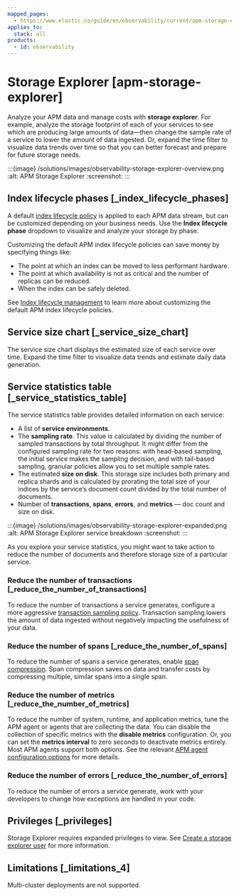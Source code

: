```yaml
---
mapped_pages:
  - https://www.elastic.co/guide/en/observability/current/apm-storage-explorer.html
applies_to:
  stack: all
products:
  - id: observability
---
```


# Storage Explorer [apm-storage-explorer]

Analyze your APM data and manage costs with **storage explorer**. For example, analyze the storage footprint of each of your services to see which are producing large amounts of data—​then change the sample rate of a service to lower the amount of data ingested. Or, expand the time filter to visualize data trends over time so that you can better forecast and prepare for future storage needs.

:::{image} /solutions/images/observability-storage-explorer-overview.png
:alt: APM Storage Explorer
:screenshot:
:::

## Index lifecycle phases [_index_lifecycle_phases]

A default [index lifecycle policy](/solutions/observability/apm/index-lifecycle-management.md) is applied to each APM data stream, but can be customized depending on your business needs. Use the **Index lifecycle phase** dropdown to visualize and analyze your storage by phase.

Customizing the default APM index lifecycle policies can save money by specifying things like:

* The point at which an index can be moved to less performant hardware.
* The point at which availability is not as critical and the number of replicas can be reduced.
* When the index can be safely deleted.

See [Index lifecycle management](/solutions/observability/apm/index-lifecycle-management.md) to learn more about customizing the default APM index lifecycle policies.

## Service size chart [_service_size_chart]

The service size chart displays the estimated size of each service over time. Expand the time filter to visualize data trends and estimate daily data generation.

## Service statistics table [_service_statistics_table]

The service statistics table provides detailed information on each service:

* A list of **service environments**.
* The **sampling rate**. This value is calculated by dividing the number of sampled transactions by total throughput. It might differ from the configured sampling rate for two reasons: with head-based sampling, the initial service makes the sampling decision, and with tail-based sampling, granular policies allow you to set multiple sample rates.
* The estimated **size on disk**. This storage size includes both primary and replica shards and is calculated by prorating the total size of your indices by the service’s document count divided by the total number of documents.
* Number of **transactions**, **spans**, **errors**, and **metrics** — doc count and size on disk.

:::{image} /solutions/images/observability-storage-explorer-expanded.png
:alt: APM Storage Explorer service breakdown
:screenshot:
:::

As you explore your service statistics, you might want to take action to reduce the number of documents and therefore storage size of a particular service.

### Reduce the number of transactions [_reduce_the_number_of_transactions]

To reduce the number of transactions a service generates, configure a more aggressive [transaction sampling policy](/solutions/observability/apm/transaction-sampling.md). Transaction sampling lowers the amount of data ingested without negatively impacting the usefulness of your data.

### Reduce the number of spans [_reduce_the_number_of_spans]

To reduce the number of spans a service generates, enable [span compression](/solutions/observability/apm/spans.md#apm-spans-span-compression). Span compression saves on data and transfer costs by compressing multiple, similar spans into a single span.

### Reduce the number of metrics [_reduce_the_number_of_metrics]

To reduce the number of system, runtime, and application metrics, tune the APM agent or agents that are collecting the data. You can disable the collection of specific metrics with the **disable metrics** configuration. Or, you can set the **metrics interval** to zero seconds to deactivate metrics entirely. Most APM agents support both options. See the relevant [APM agent configuration options](/reference/apm-agents/index.md) for more details.

### Reduce the number of errors [_reduce_the_number_of_errors]

To reduce the number of errors a service generate, work with your developers to change how exceptions are handled in your code.

## Privileges [_privileges]

Storage Explorer requires expanded privileges to view. See [Create a storage explorer user](/solutions/observability/apm/ui-user-storage-explorer.md) for more information.

## Limitations [_limitations_4]

Multi-cluster deployments are not supported.
